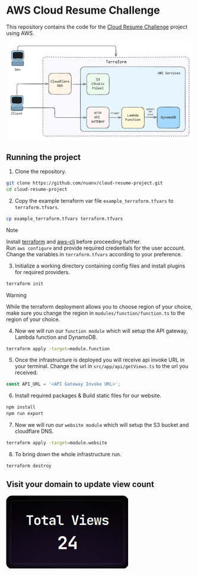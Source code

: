 # AWS Cloud Resume Challenge

This repository contains the code for the [Cloud Resume Challenge](https://cloudresumechallenge.dev/docs/the-challenge/aws/) project using AWS.

![Architecture](./assets/diagram.png)

## Running the project

1. Clone the repository.

```bash
git clone https://github.com/nuanv/cloud-resume-project.git
cd cloud-resume-project
```

2. Copy the example terraform var file `example_terraform.tfvars` to `terraform.tfvars`.

```bash
cp example_terraform.tfvars terraform.tfvars
```

> [!NOTE]
> Install [terraform](https://developer.hashicorp.com/terraform/tutorials/aws-get-started/install-cli) and [aws-cli](https://aws.amazon.com/cli/) before proceeding further. </br>
> Run `aws configure` and provide required credentials for the user account. </br>
> Change the variables in `terraform.tfvars` according to your preference.

3. Initialize a working directory containing config files and install plugins for required providers.

```bash
terraform init
```

> [!WARNING]
> While the terraform deployment allows you to choose region of your choice, make sure you change the region in `modules/function/function.ts` to the region of your choice.

4. Now we will run our `function module` which will setup the API gateway, Lambda function and DynamoDB.

```bash
terraform apply -target=module.function
```
5. Once the infrastructure is deployed you will receive api invoke URL in your terminal. Change the url in `src/app/api/getViews.ts` to the url you received.

```ts
const API_URL = '<API Gateway Invoke URL>';
```

6. Install required packages & Build static files for our website.

```bash
npm install
npm run export
```

7. Now we will run our `website module` which will setup the S3 bucket and cloudflare DNS.

```bash
terraform apply -target=module.website
```

8. To bring down the whole infrastructure run.

```bash
terraform destroy
```

## Visit your domain to update view count
![Count](./assets/counter.gif)

